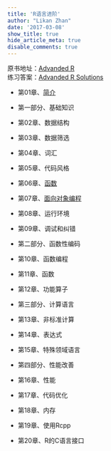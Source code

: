 ```yaml
---
title: 'R语言进阶'
author: "Likan Zhan"
date: '2017-03-08'
show_title: true
hide_article_meta: true
disable_comments: true
---
```


原书地址：[Advanded R](http://adv-r.had.co.nz)
<br>
练习答案：[Advanded R Solutions](https://bookdown.org/Tazinho/Advanced-R-Solutions/)

 - 第01章、[简介](/cn/read/advanced_r/advr-ch01/)

- 第一部分、基础知识

 - 第02章、数据结构
 - 第03章、数据筛选
 - 第04章、词汇
 - 第05章、代码风格
 - 第06章、[函数](/cn/read/advanced_r/advr-ch06/)
 - 第07章、[面向对象编程](/cn/read/advanced_r/advr-ch07/)
 - 第08章、运行环境
 - 第09章、调试和纠错

- 第二部分、函数性编码

 - 第10章、函数编程
 - 第11章、函数
 - 第12章、功能算子

- 第三部分、计算语言

 - 第13章、非标准计算
 - 第14章、表达式
 - 第15章、特殊领域语言

- 第四部分、性能改善

 - 第16章、性能
 - 第17章、代码优化
 - 第18章、内存
 - 第19章、使用Rcpp
 - 第20章、R的C语言接口
